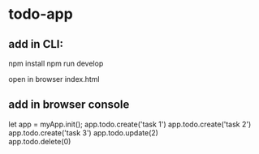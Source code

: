 # todo-app

## add in CLI: 
npm install
npm run develop

open in browser index.html

## add in  browser console

let app = myApp.init();
app.todo.create('task 1')
app.todo.create('task 2')
app.todo.create('task 3')
app.todo.update(2)  
app.todo.delete(0)
